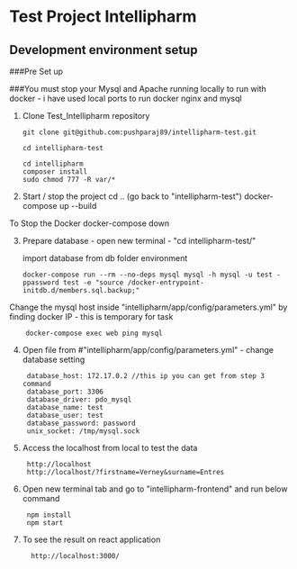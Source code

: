 # Test Project Intellipharm

## Development environment setup

###Pre Set up 

###You must stop your Mysql and Apache running locally to run with docker - i have used local ports to run docker nginx and mysql


1. Clone Test_Intellipharm repository

       git clone git@github.com:pushparaj89/intellipharm-test.git
        
       cd intellipharm-test
     
       cd intellipharm
       composer install
       sudo chmod 777 -R var/*
       
2. Start / stop the project
       cd .. (go back to "intellipharm-test")
       docker-compose up --build
       
To Stop the Docker
       docker-compose down

3. Prepare database - open new terminal - "cd intellipharm-test/"

     import database from db folder environment

       docker-compose run --rm --no-deps mysql mysql -h mysql -u test -ppassword test -e "source /docker-entrypoint-initdb.d/members.sql.backup;"

Change the mysql host inside "intellipharm/app/config/parameters.yml" by finding docker IP - this is temporary for task 
      
        docker-compose exec web ping mysql
        
4. Open file from #"intellipharm/app/config/parameters.yml" - change database setting

        database_host: 172.17.0.2 //this ip you can get from step 3 command
        database_port: 3306
        database_driver: pdo_mysql
        database_name: test
        database_user: test
        database_password: password
        unix_socket: /tmp/mysql.sock
         
5. Access the localhost from local to test the data 

        http://localhost
        http://localhost/?firstname=Verney&surname=Entres
        
6. Open new terminal tab and go to "intellipharm-frontend" and run below command

        npm install
        npm start
        
7. To see the result on react application
         
         http://localhost:3000/
        
            